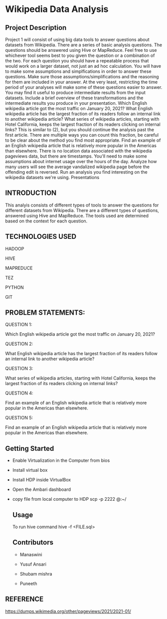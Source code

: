 # Wikipedia Data Analysis

## Project Description



Project 1 will consist of using big data tools to answer questions about datasets from Wikipedia. There are a series of basic analysis questions. The questions should be answered using Hive or MapReduce. Feel free to use whichever tool seems best to you given the question or a combination of the two. For each question you should have a repeatable process that would work on a larger dataset, not just an ad hoc calculation. You will have to make some assumptions and simplfications in order to answer these questions. Make sure those assumptions/simplifications and the reasoning for them are included in your answer. At the very least, restricting the time period of your analyses will make some of these questions easier to answer. You may find it useful to produce intermediate results from the input datasets. Include a brief overview of these transformations and the intermediate results you produce in your presentation. Which English wikipedia article got the most traffic on January 20, 2021? What English wikipedia article has the largest fraction of its readers follow an internal link to another wikipedia article? What series of wikipedia articles, starting with Hotel California, keeps the largest fraction of its readers clicking on internal links? This is similar to (2), but you should continue the analysis past the first article. There are multiple ways you can count this fraction, be careful to be clear about the method you find most appropriate. Find an example of an English wikipedia article that is relatively more popular in the Americas than elsewhere. There is no location data associated with the wikipedia pageviews data, but there are timestamps. You'll need to make some assumptions about internet usage over the hours of the day. Analyze how many users will see the average vandalized wikipedia page before the offending edit is reversed. Run an analysis you find interesting on the wikipedia datasets we're using. Presentations


## INTRODUCTION

This analyis consists of different types of tools to answer the questions  for different datasets from Wikipedia. 
There are a different types of  questions, answered using Hive and MapReduce. 
The tools used are determined based on the context for each question. 



## TECHNOLOGIES USED

HADOOP

HIVE

MAPREDUCE

TEZ

PYTHON

GIT



## PROBLEM STATEMENTS:

QUESTION 1:

Which English wikipedia article got the most traffic on January 20, 2021?


QUESTION 2:

What English wikipedia article has the largest fraction of its readers follow an internal link to another wikipedia article?

QUESTION 3:

What series of wikipedia articles, starting with Hotel California, keeps the largest fraction of its readers clicking on internal links? 

QUESTION 4:

Find an example of an English wikipedia article that is relatively more popular in the Americas than elsewhere.

QUESTION 5:

Find an example of an English wikipedia article that is relatively more popular in the Americas than elsewhere.

## Getting Started


 * Enable  Virtualization in the Computer from bios

* Install virtual box

* Install HDP inside VirtualBox

* Open the Ambari dashboard

* copy file from local computer to HDP scp -p 2222 <FILE> <user>@<ip>:~/
  
  
  
  ## Usage
  
     To run hive command hive -f <FILE.sql>
  
  ## Contributors
  
    * Manaswini
  
    * Yusuf Ansari
  
    * Shubam mishra
    
    * Puneeth
  
  
  
 ## REFERENCE

https://dumps.wikimedia.org/other/pageviews/2021/2021-01/







